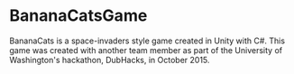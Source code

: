 # BananaCatsGame
BananaCats is a space-invaders style game created in Unity with C#. This game was created with another team member as part of the University of Washington's hackathon, DubHacks, in October 2015.
